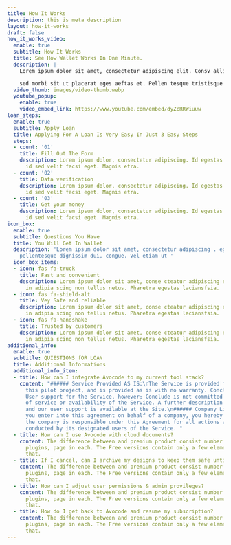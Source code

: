 ```yaml
---
title: How It Works
description: this is meta description
layout: how-it-works
draft: false
how_it_works_video:
  enable: true
  subtitle: How It Works
  title: See How Wallet Works In One Minute.
  description: |-
    Lorem ipsum dolor sit amet, consectetur adipiscing elit. Consv allis quam aliquet integer eget magna ullam corper peent esque urna. Srna morbi id vitae. Vulpuate nisl

    sed morbi sit ut placerat eges aeftas et. Pellen tesque tristisque magnis augue gravida pulvinar placerat. Tellus massa pretra scelerisque leo. In faucisfbus egestas. In habitasse sagittis, convallis ut commodo amet.
  video_thumb: images/video-thumb.webp
  youtube_popup:
    enable: true
    video_embed_link: https://www.youtube.com/embed/dyZcRRWiuuw
loan_steps:
  enable: true
  subtitle: Apply Loan
  title: Applying For A Loan Is Very Easy In Just 3 Easy Steps
  steps:
  - count: '01'
    title: Fill Out The Form
    description: Lorem ipsum dolor, consectetur adipiscing. Id egestas sceleriue dui
      id sed velit facsi eget. Magnis etra.
  - count: '02'
    title: Data verification
    description: Lorem ipsum dolor, consectetur adipiscing. Id egestas sceleriue dui
      id sed velit facsi eget. Magnis etra.
  - count: '03'
    title: Get your money
    description: Lorem ipsum dolor, consectetur adipiscing. Id egestas sceleriue dui
      id sed velit facsi eget. Magnis etra.
icon_box:
  enable: true
  subtitle: Questions You Have
  title: You Will Get In Wallet
  description: 'Lorem ipsum dolor sit amet, consectetur adipiscing . egestas cursus
    pellentesque dignissim dui, congue. Vel etiam ut '
  icon_box_items:
  - icon: fas fa-truck
    title: Fast and convenient
    description: Lorem ipsum dolor sit amet, conse cteatur adipiscing elit. Sit eros,
      in adipia scing non tellus netus. Pharetra egestas laciansfsia.
  - icon: fas fa-shield-alt
    title: Vey Safe and reliable
    description: Lorem ipsum dolor sit amet, conse cteatur adipiscing elit. Sit eros,
      in adipia scing non tellus netus. Pharetra egestas laciansfsia.
  - icon: fas fa-handshake
    title: Trusted by customers
    description: Lorem ipsum dolor sit amet, conse cteatur adipiscing elit. Sit eros,
      in adipia scing non tellus netus. Pharetra egestas laciansfsia.
additional_info:
  enable: true
  subtitle: QUIESTIONS fOR LOAN
  title: Additional Informations
  additional_info_item:
  - title: How can I integrate Avocode to my current tool stack?
    content: "###### Service Provided AS IS:\nThe Service is provided for free during
      this pilot project, and is provided as is with no warranty. Conclude will provide
      User support for the Service, however; Conclude is not committed to any level
      of service or availability of the Service. A further description of the Service
      and our user support is available at the Site.\n###### Company Liability:\nIf
      you enter into this agreement on behalf of a company, you hereby agree that
      the company is responsible under this Agreement for all actions and omissions
      conducted by its designated users of the Service. "
  - title: How can I use Avocode with cloud documents?
    content: The difference between and premium product consist number of components,
      plugins, page in each. The Free versions contain only a few elements and pages
      that.
  - title: If I cancel, can I archive my designs to keep them safe until I come back?
    content: The difference between and premium product consist number of components,
      plugins, page in each. The Free versions contain only a few elements and pages
      that.
  - title: How can I adjust user permissions & admin provileges?
    content: The difference between and premium product consist number of components,
      plugins, page in each. The Free versions contain only a few elements and pages
      that.
  - title: How do I get back to Avocode and resume my subscription?
    content: The difference between and premium product consist number of components,
      plugins, page in each. The Free versions contain only a few elements and pages
      that.
---
```



